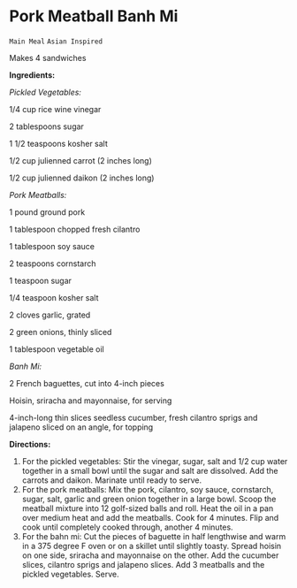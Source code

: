 # Pork Meatball Banh Mi

`Main Meal` `Asian Inspired`

Makes 4 sandwiches

**Ingredients:**

_Pickled Vegetables:_

1/4 cup rice wine vinegar

2 tablespoons sugar 

1 1/2 teaspoons kosher salt 

1/2 cup julienned carrot (2 inches long) 

1/2 cup julienned daikon (2 inches long) 

_Pork Meatballs:_

1 pound ground pork

1 tablespoon chopped fresh cilantro 

1 tablespoon soy sauce 

2 teaspoons cornstarch 

1 teaspoon sugar 

1/4 teaspoon kosher salt 

2 cloves garlic, grated 

2 green onions, thinly sliced

1 tablespoon vegetable oil 

_Banh Mi:_

2 French baguettes, cut into 4-inch pieces

Hoisin, sriracha and mayonnaise, for serving 

4-inch-long thin slices seedless cucumber, fresh cilantro sprigs and jalapeno sliced on an angle, for topping

**Directions:**

1. For the pickled vegetables: Stir the vinegar, sugar, salt and 1/2 cup water together in a small bowl until the sugar and salt are dissolved. Add the carrots and daikon. Marinate until ready to serve.
2. For the pork meatballs: Mix the pork, cilantro, soy sauce, cornstarch, sugar, salt, garlic and green onion together in a large bowl. Scoop the meatball mixture into 12 golf-sized balls and roll. Heat the oil in a pan over medium heat and add the meatballs. Cook for 4 minutes. Flip and cook until completely cooked through, another 4 minutes.
3. For the bahn mi: Cut the pieces of baguette in half lengthwise and warm in a 375 degree F oven or on a skillet until slightly toasty. Spread hoisin on one side, sriracha and mayonnaise on the other. Add the cucumber slices, cilantro sprigs and jalapeno slices. Add 3 meatballs and the pickled vegetables. Serve.
